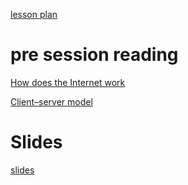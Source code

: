 [lesson plan](https://learningcentral.cf.ac.uk/bbcswebdav/pid-4474822-dt-content-rid-8041145_2/courses/1718-CM6112/LessonPlanServerSide.pdf)

# pre session reading

[How does the Internet work](https://www.w3.org/wiki/How_does_the_Internet_work)

[Client–server model](https://en.wikipedia.org/wiki/Client–server_model)

# Slides

[slides](https://learningcentral.cf.ac.uk/bbcswebdav/pid-4478397-dt-content-rid-8093921_2/courses/1718-CM6112/ClientServer.pdf)
